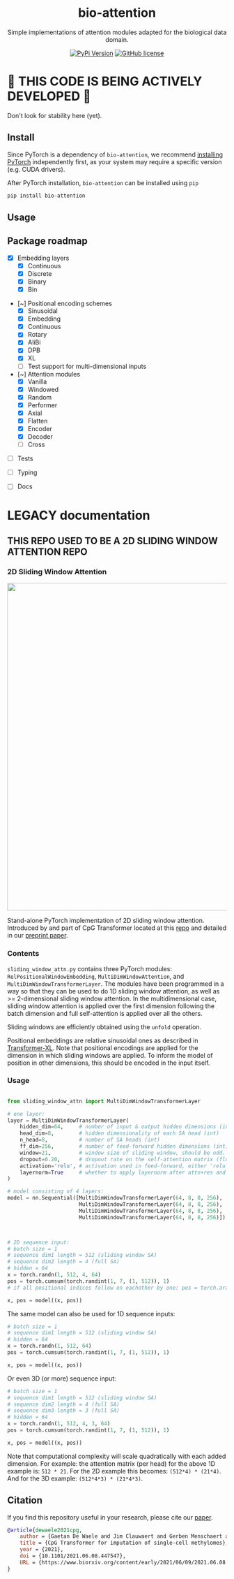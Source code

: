<div align="center">
<h1>bio-attention</h1>

Simple implementations of attention modules adapted for the biological data domain.

[![PyPi Version](https://img.shields.io/pypi/v/bio-attention.svg)](https://pypi.python.org/pypi/bio-attention/)
[![GitHub license](https://img.shields.io/github/license/gdewael/bio-attention)](https://github.com/gdewael/bio-attention/blob/main/LICENSE)

</div>



# :construction: THIS CODE IS BEING ACTIVELY DEVELOPED :construction:

Don't look for stability here (yet).

## Install
Since PyTorch is a dependency of `bio-attention`, we recommend [installing PyTorch](https://pytorch.org/get-started/locally/) independently first, as your system may require a specific version (e.g. CUDA drivers).

After PyTorch installation, `bio-attention` can be installed using `pip`
```bash
pip install bio-attention
```

## Usage

## Package roadmap

- [x] Embedding layers
  - [x] Continuous
  - [x] Discrete
  - [x] Binary
  - [x] Bin
- [~] Positional encoding schemes
  - [x] Sinusoidal
  - [x] Embedding
  - [x] Continuous
  - [x] Rotary
  - [x] AliBi
  - [x] DPB
  - [x] XL
  - [ ] Test support for multi-dimensional inputs
- [~] Attention modules
  - [x] Vanilla
  - [x] Windowed
  - [x] Random
  - [x] Performer
  - [x] Axial
  - [x] Flatten
  - [x] Encoder
  - [x] Decoder
  - [ ] Cross
- [ ] Tests
- [ ] Typing
- [ ] Docs


# LEGACY documentation
## THIS REPO USED TO BE A 2D SLIDING WINDOW ATTENTION REPO

### 2D Sliding Window Attention

<img src="./bio-attention/img/2Dslidingwindow-attention.png" width="750">

Stand-alone PyTorch implementation of 2D sliding window attention. Introduced by and part of CpG Transformer located at this [repo](https://github.com/gdewael/cpg-transformer) and detailed in our [preprint paper](https://www.biorxiv.org/content/10.1101/2021.06.08.447547v1).

### Contents

`sliding_window_attn.py` contains three PyTorch modules: `RelPositionalWindowEmbedding`, `MultiDimWindowAttention`, and `MultiDimWindowTransformerLayer`. The modules have been programmed in a way so that they can be used to do 1D sliding window attention, as well as >= 2-dimensional sliding window attention. In the multidimensional case, sliding window attention is applied over the first dimension following the batch dimension and full self-attention is applied over all the others.

Sliding windows are efficiently obtained using the `unfold` operation.

Positional embeddings are relative sinusoidal ones as described in [Transformer-XL](https://arxiv.org/abs/1901.02860). Note that positional encodings are applied for the dimension in which sliding windows are applied. To inform the model of position in other dimensions, this should be encoded in the input itself.

### Usage

```python

from sliding_window_attn import MultiDimWindowTransformerLayer

# one layer:
layer = MultiDimWindowTransformerLayer(
    hidden_dim=64,     # number of input & output hidden dimensions (int)
    head_dim=8,        # hidden dimensionality of each SA head (int)
    n_head=8,          # number of SA heads (int)
    ff_dim=256,        # number of feed-forward hidden dimensions (int)
    window=21,         # window size of sliding window, should be odd. (int) (default=21)
    dropout=0.20,      # dropout rate on the self-attention matrix (float) (default=0.20)
    activation='relu', # activation used in feed-forward, either 'relu' or 'gelu' (str) (default='relu')
    layernorm=True     # whether to apply layernorm after attn+res and ff+res (bool) (default=True)
)

# model consisting of 4 layers:
model = nn.Sequential([MultiDimWindowTransformerLayer(64, 8, 8, 256),
                       MultiDimWindowTransformerLayer(64, 8, 8, 256),
                       MultiDimWindowTransformerLayer(64, 8, 8, 256),
                       MultiDimWindowTransformerLayer(64, 8, 8, 256)])



# 2D sequence input:
# batch size = 1
# sequence dim1 length = 512 (sliding window SA)
# sequence dim2 length = 4 (full SA)
# hidden = 64
x = torch.randn(1, 512, 4, 64)
pos = torch.cumsum(torch.randint(1, 7, (1, 512)), 1)
# if all positional indices follow on eachother by one: pos = torch.arange(512).unsqueeze(0)

x, pos = model((x, pos))
```

The same model can also be used for 1D sequence inputs:
```python
# batch size = 1
# sequence dim1 length = 512 (sliding window SA)
# hidden = 64
x = torch.randn(1, 512, 64)
pos = torch.cumsum(torch.randint(1, 7, (1, 512)), 1)

x, pos = model((x, pos))
```


Or even 3D (or more) sequence input:
```python
# batch size = 1
# sequence dim1 length = 512 (sliding window SA)
# sequence dim2 length = 4 (full SA)
# sequence dim3 length = 3 (full SA)
# hidden = 64
x = torch.randn(1, 512, 4, 3, 64)
pos = torch.cumsum(torch.randint(1, 7, (1, 512)), 1)

x, pos = model((x, pos))

```

Note that computational complexity will scale quadratically with each added dimension.
For example: the attention matrix (per head) for the above 1D example is: `512 * 21`.
For the 2D example this becomes: `(512*4) * (21*4)`.
And for the 3D example: `(512*4*3) * (21*4*3)`.

## Citation

If you find this repository useful in your research, please cite our [paper](https://www.biorxiv.org/content/10.1101/2021.06.08.447547v1).
```bibtex
@article{dewaele2021cpg,
	author = {Gaetan De Waele and Jim Clauwaert and Gerben Menschaert and Willem Waegeman},
	title = {CpG Transformer for imputation of single-cell methylomes},
	year = {2021},
	doi = {10.1101/2021.06.08.447547},
	URL = {https://www.biorxiv.org/content/early/2021/06/09/2021.06.08.447547}
}
```

